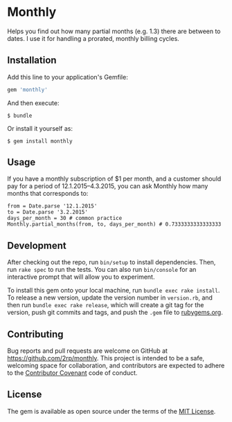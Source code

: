 # Monthly

Helps you find out how many partial months (e.g. 1.3) there are between to dates. I use it for handling a prorated, monthly billing cycles.


## Installation

Add this line to your application's Gemfile:

```ruby
gem 'monthly'
```

And then execute:

    $ bundle

Or install it yourself as:

    $ gem install monthly

## Usage

If you have a monthly subscription of $1 per month, and a customer should pay for a period of 12.1.2015–4.3.2015, you can ask Monthly how many months that corresponds to:

```
from = Date.parse '12.1.2015'
to = Date.parse '3.2.2015'
days_per_month = 30 # common practice
Monthly.partial_months(from, to, days_per_month) # 0.7333333333333333
```

## Development

After checking out the repo, run `bin/setup` to install dependencies. Then, run `rake spec` to run the tests. You can also run `bin/console` for an interactive prompt that will allow you to experiment.

To install this gem onto your local machine, run `bundle exec rake install`. To release a new version, update the version number in `version.rb`, and then run `bundle exec rake release`, which will create a git tag for the version, push git commits and tags, and push the `.gem` file to [rubygems.org](https://rubygems.org).

## Contributing

Bug reports and pull requests are welcome on GitHub at https://github.com/2rp/monthly. This project is intended to be a safe, welcoming space for collaboration, and contributors are expected to adhere to the [Contributor Covenant](contributor-covenant.org) code of conduct.


## License

The gem is available as open source under the terms of the [MIT License](http://opensource.org/licenses/MIT).
